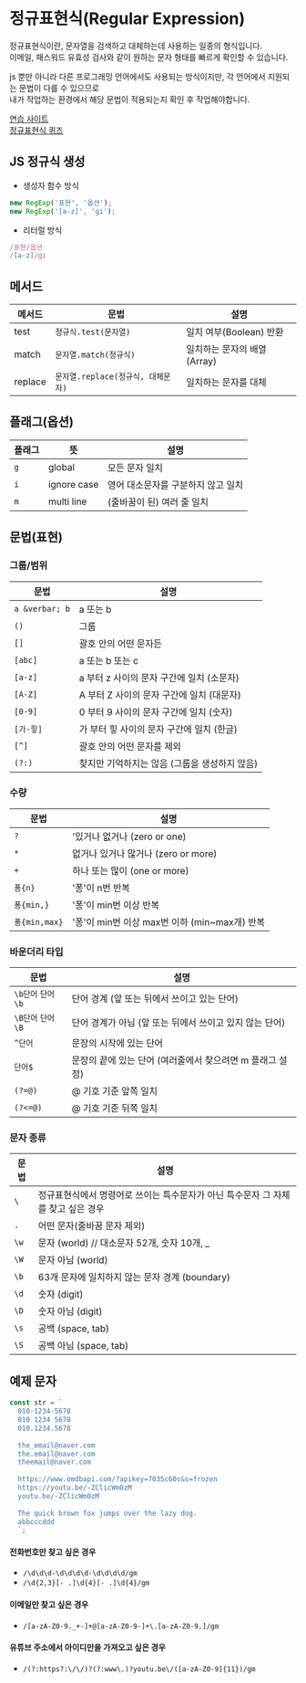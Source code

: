 # 정규표현식(Regular Expression)

정규표현식이란, 문자열을 검색하고 대체하는데 사용하는 일종의 형식입니다.  
이메일, 패스워드 유효성 검사와 같이 원하는 문자 형태를 빠르게 확인할 수 있습니다.  

js 뿐만 아니라 다른 프로그래밍 언어에서도 사용되는 방식이지만, 각 언어에서 지원되는 문법이 다를 수 있으므로  
내가 작업하는 환경에서 해당 문법이 적용되는지 확인 후 작업해야합니다.

[연습 사이트](https://regexr.com/)  
[정규표현식 퀴즈](https://regexone.com/)

## JS 정규식 생성

- 생성자 함수 방식

```js
new RegExp('표현', '옵션');
new RegExp('[a-z]', 'gi');
```

- 리터럴 방식

```js
/표현/옵션
/[a-z]/gi
```

## 메서드

| 메서드  | 문법                               | 설명                        |
| ------- | ---------------------------------- | --------------------------- |
| test    | `정규식.test(문자열)`              | 일치 여부(Boolean) 반환     |
| match   | `문자열.match(정규식)`             | 일치하는 문자의 배열(Array) |
| replace | `문자열.replace(정규식, 대체문자)` | 일치하는 문자를 대체        |

## 플래그(옵션)

| 플래그 | 뜻          | 설명                               |
| ------ | ----------- | ---------------------------------- |
| `g`      | global      | 모든 문자 일치                     |
| `i`      | ignore case | 영어 대소문자를 구분하지 않고 일치 |
| `m`      | multi line  | (줄바꿈이 된) 여러 줄 일치         |

## 문법(표현)

### 그룹/범위
| 문법         | 설명                                                     |
|--|--|
| `a &verbar; b` | a 또는 b                                         |
| `()`| 그룹 |
| `[]` | 괄호 안의 어떤 문자든 |
| `[abc]`        | a 또는 b 또는 c                                          |
| `[a-z]`        | a 부터 z 사이의 문자 구간에 일치 (소문자)                 |
| `[A-Z]`        | A 부터 Z 사이의 문자 구간에 일치 (대문자)                 |
| `[0-9]`        | 0 부터 9 사이의 문자 구간에 일치 (숫자)                   |
| `[가-힣]`      | 가 부터 힣 사이의 문자 구간에 일치 (한글)                 |
| `[^]` | 괄호 안의 어떤 문자를 제외 |
| `(?:)` | 찾지만 기억하지는 않음 (그룹을 생성하지 않음) |

### 수량
| 문법         | 설명                                                     |
| ------------ | -------------------------------------------------------- |
| `?`          | '있거나 없거나 (zero or one)                     |
| `*` | 없거나 있거나 많거나 (zero or more) |
| `+` | 하나 또는 많이 (one or more)|
| `퐁{n}`        | '퐁'이 n번 반복                                        |
| `퐁{min,}`        | '퐁'이 min번 이상 반복                                |
| `퐁{min,max}`       | '퐁'이 min번 이상 max번 이하 (min~max개) 반복                   |

### 바운더리 타입
| 문법         | 설명                                                     |
| ------------ | -------------------------------------------------------- |
| `\b단어` `단어\b` | 단어 경계 (앞 또는 뒤에서 쓰이고 있는 단어) |
| `\B단어` `단어\B` | 단어 경계가 아님 (앞 또는 뒤에서 쓰이고 있지 않는 단어) |
| `^단어`          | 문장의 시작에 있는 단어                                |
| `단어$`         | 문장의 끝에 있는 단어 (여러줄에서 찾으려면 m 플래그 설정)                                   |
| `(?=@)`        | @ 기호 기준 앞쪽 일치                                    |
| `(?<=@)`       | @ 기호 기준 뒤쪽 일치                                    |

### 문자 종류
| 문법         | 설명                                                     |
| ------------ | -------------------------------------------------------- |
| `\` | 정규표현식에서 명령어로 쓰이는 특수문자가 아닌 특수문자 그 자체를 찾고 싶은 경우 |
| `.`            | 어떤 문자(줄바꿈 문자 제외)                                   |
| `\w`           | 문자 (world) // 대소문자 52개, 숫자 10개, _  |
| `\W`          | 문자 아님 (world) |
| `\b`          | 63개 문자에 일치하지 않는 문자 경계 (boundary)            |
| `\d`          | 숫자 (digit)                                       |
| `\D`           | 숫자 아님 (digit)                                       |
| `\s`           | 공백 (space, tab)                                  |
| `\S`           | 공백 아님 (space, tab)                                  |


## 예제 문자
```js
const str = `
  010-1234-5678
  010 1234 5678
  010.1234.5678
  
  the_email@naver.com
  the.email@naver.com
  theemail@naver.com
  
  https://www.omdbapi.com/?apikey=7035c60c&s=frozen
  https://youtu.be/-ZClicWm0zM
  youtu.be/-ZClicWm0zM
  
  The quick brown fox jumps over the lazy dog.
  abbcccddd
  `;
```
#### 전화번호만 찾고 싶은 경우
- `/\d\d\d-\d\d\d\d-\d\d\d\d/gm`
- `/\d{2,3}[- .]\d{4}[- .]\d{4}/gm`

#### 이메일만 찾고 싶은 경우
- `/[a-zA-Z0-9._+-]+@[a-zA-Z0-9-]+\.[a-zA-Z0-9.]/gm`

#### 유튜브 주소에서 아이디만을 가져오고 싶은 경우
- `/(?:https?:\/\/)?(?:www\.)?youtu.be\/([a-zA-Z0-9]{11})/gm`


